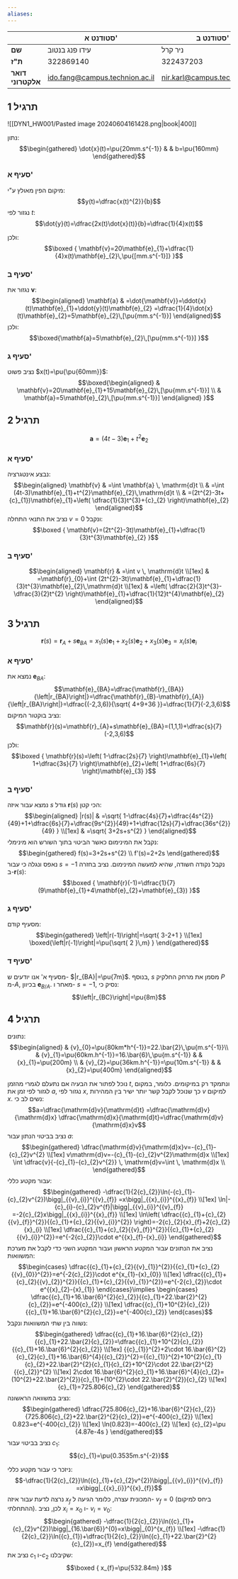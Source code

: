 ```yaml
---
aliases:
---
```



|                   | סטודנט א'                      | סטודנט ב'                      |
| ----------------- | ------------------------------ | ------------------------------ |
| **שם**            | עידו פנג בנטוב                 | ניר קרל                        |
| **ת"ז**           | 322869140                      | 322437203                      |
| **דואר אלקטרוני** | ido.fang@campus.technion.ac.il | nir.karl@campus.technion.ac.il |

## תרגיל 1
![[DYN1_HW001/Pasted image 20240604161428.png|book|400]]

נתון:
$$\begin{gathered}
\dot{x}(t)=\pu{20mm.s^{-1}} &  & b=\pu{160mm}
\end{gathered}$$

### סעיף א'
מיקום הפין מאולץ ע"י:
$$y(t)=\dfrac{x(t)^{2}}{b}$$
נגזור לפי $t$:
$$\dot{y}(t)=\dfrac{2x(t)\dot{x}(t)}{b}=\dfrac{1}{4}x(t)$$

ולכן:
$$\boxed {
\mathbf{v}=20\mathbf{e}_{1}+\dfrac{1}{4}x(t)\mathbf{e}_{2}\,\pu{[mm.s^{-1}]}
 }$$
### סעיף ב'
נגזור את $\mathbf{v}$:
$$\begin{aligned}
\mathbf{a} & =\dot{\mathbf{v}}=\ddot{x}(t)\mathbf{e}_{1}+\ddot{y}(t)\mathbf{e}_{2} =\dfrac{1}{4}\dot{x}(t)\mathbf{e}_{2}=5\mathbf{e}_{2}\,[\pu{mm.s^{-1}}]
\end{aligned}$$
ולכן:
$$\boxed{\mathbf{a}=5\mathbf{e}_{2}\,[\pu{mm.s^{-1}}] }$$

### סעיף ג'
נציב פשוט $x(t)=\pu{\pu{60mm}}$:
$$\boxed{\begin{aligned}
 & \mathbf{v}=20\mathbf{e}_{1}+15\mathbf{e}_{2}\,[\pu{mm.s^{-1}}] \\
 & \mathbf{a}=5\mathbf{e}_{2}\,[\pu{mm.s^{-1}}]
\end{aligned} }$$

## תרגיל 2
$$\mathbf{a}=(4t-3)\mathbf{e}_{1}+t^{2}\mathbf{e}_{2}$$

### סעיף א'
נבצע אינטגרציה:
$$\begin{aligned}
\mathbf{v} & =\int \mathbf{a} \, \mathrm{d}t  \\
 & =\int (4t-3)\mathbf{e}_{1}+t^{2}\mathbf{e}_{2}\,\mathrm{d}t \\
 & =(2t^{2}-3t+{c}_{1})\mathbf{e}_{1}+\left( \dfrac{1}{3}t^{3}+{c}_{2} \right)\mathbf{e}_{2} 
\end{aligned}$$
נציב את התנאי התחלה $v=0$ ונקבל:
$$\boxed {
\mathbf{v}=(2t^{2}-3t)\mathbf{e}_{1}+\dfrac{1}{3}t^{3}\mathbf{e}_{2}
 }$$
### סעיף ב'
$$\begin{aligned}
\mathbf{r} & =\int v \, \mathrm{d}t  \\[1ex]
 & =\mathbf{r}_{0}+\int (2t^{2}-3t)\mathbf{e}_{1}+\dfrac{1}{3}t^{3}\mathbf{e}_{2}\,\mathrm{d}t \\[1ex]
 & =\left( \dfrac{2}{3}t^{3}-\dfrac{3}{2}t^{2} \right)\mathbf{e}_{1}+\dfrac{1}{12}t^{4}\mathbf{e}_{2}
\end{aligned}$$

## תרגיל 3

$$\mathbf{r}(s)=\mathbf{r}_{A}+s\mathbf{e}_{BA}={x}_{1}(s)\mathbf{e}_{1}+{x}_{2}(s)\mathbf{e}_{2}+{x}_{3}(s)\mathbf{e}_{3}=x_{i}(s)\mathbf{e}_{i}$$
### סעיף א'
נמצא את $\mathbf{e}_{BA}$:
$$\mathbf{e}_{BA}=\dfrac{\mathbf{r}_{BA}}{\left|r_{BA}\right|}=\dfrac{\mathbf{r}_{B}-\mathbf{r}_{A}}{\left|r_{BA}\right|}=\dfrac{(-2,3,6)}{\sqrt{ 4+9+36 }}=\dfrac{1}{7}(-2,3,6)$$
נציב בוקטור המיקום:
$$\mathbf{r}(s)=\mathbf{r}_{A}+s\mathbf{e}_{BA}=(1,1,1)+\dfrac{s}{7}(-2,3,6)$$
ולכן:
$$\boxed {
\mathbf{r}(s)=\left( 1-\dfrac{2s}{7} \right)\mathbf{e}_{1}+\left( 1+\dfrac{3s}{7} \right)\mathbf{e}_{2}+\left( 1+\dfrac{6s}{7} \right)\mathbf{e}_{3}
 }$$
### סעיף ב'
נמצא עבור איזה $s$ גודל $\mathbf{r}(s)$ הכי קטן:
$$\begin{aligned}
|r(s)| & =\sqrt{ 1-\dfrac{4s}{7}+\dfrac{4s^{2}}{49}+1+\dfrac{6s}{7}+\dfrac{9s^{2}}{49}+1+\dfrac{12s}{7}+\dfrac{36s^{2}}{49} } \\[1ex]
 & =\sqrt{ 3+2s+s^{2} }
\end{aligned}$$
נקבל את המינימום כאשר הביטוי בתוך השורש הוא מינימלי:
$$\begin{gathered}
f(s)=3+2s+s^{2} \\
f'(s)=2+2s
\end{gathered}$$
נאפס ונגלה כי עבור $s=-1$ נקבל נקודה חשודה, שהיא למעשה המינימום. נציב בחזרה ב-$\mathbf{r}(s)$:
$$\boxed {
\mathbf{r}(-1)=\dfrac{1}{7}(9\mathbf{e}_{1}+4\mathbf{e}_{2}+\mathbf{e}_{3})
 }$$
### סעיף ג'
מסעיף קודם:
$$\begin{gathered}
\left|r(-1)\right|=\sqrt{ 3-2+1 } \\[1ex]
\boxed{\left|r(-1)\right|=\pu{\sqrt{ 2 }\,m} }
\end{gathered}$$

### סעיף ד'
מסעיף א' אנו יודעים ש- $|r_{BA}|=\pu{7m}$. בנוסף, $s$ מסמן את מרחק החלקיק $P$ מ-$A$, בכיוון $\mathbf{e}_{B/A}$. מאחר ו- $s=-1$, נסיק כי:
$$\left|r_{BC}\right|=\pu{8m}$$


## תרגיל 4
נתונים:
$$\begin{aligned}
 & {v}_{0}=\pu{80km*h^{-1}}=22.\bar{2}\,\pu{m.s^{-1}}\\
 & {v}_{1}=\pu{60km.h^{-1}}=16.\bar{6}\,\pu{m.s^{-1}} &  & {x}_{1}=\pu{200m} \\
 & {v}_{2}=\pu{36km.h^{-1}}=\pu{10m.s^{-1}} &  & {x}_{2}=\pu{400m}
\end{aligned}$$

נוכל לפתור את הבעיה אם נתעלם לגמרי מהזמן $t$, ונתמקד רק במיקומים. כלומר, במקום לגזור לפי זמן את $a$, נגזור לפי $x$, כך שנוכל לקבל קשר יותר ישיר בין המהירות $v$ למיקום $x$.
נשים לב כי:
$$a=\dfrac{\mathrm{d}v}{\mathrm{d}t} =\dfrac{\mathrm{d}v}{\mathrm{d}x} \dfrac{\mathrm{d}x}{\mathrm{d}t}=\dfrac{\mathrm{d}v}{\mathrm{d}x}v$$
נציב בביטוי הנתון עבור $a$:
$$\begin{gathered}
\dfrac{\mathrm{d}v}{\mathrm{d}x}v=-{c}_{1}-{c}_{2}v^{2} \\[1ex]
v\mathrm{d}v=-{c}_{1}-{c}_{2}v^{2}\mathrm{d}x \\[1ex]
\int \dfrac{v}{-{c}_{1}-{c}_{2}v^{2}} \, \mathrm{d}v=\int  \, \mathrm{d}x \\
\end{gathered}$$
עבור מקטע כללי:
$$\begin{gathered}
-\dfrac{1}{2{c}_{2}}\ln(-{c}_{1}-{c}_{2}v^{2})\bigg|_{{v}_{i}}^{{v}_{f}} =x\bigg|_{{x}_{i}}^{{x}_{f}}  \\[1ex]
\ln|-{c}_{i}-{c}_{2}v^{f}|\bigg|_{{v}_{i}}^{{v}_{f}} =-2{c}_{2}x\bigg|_{{x}_{i}}^{{x}_{f}}  \\[1ex]
\ln\left( \dfrac{{c}_{1}+{c}_{2}{{v}_{f}}^{2}}{{c}_{1}+{c}_{2}{{v}_{i}}^{2}} \right)=-2{c}_{2}{x}_{f}+2{c}_{2}{x}_{i} \\[1ex]
\dfrac{{c}_{1}+{c}_{2}{{v}_{f}}^{2}}{{c}_{1}+{c}_{2}{{v}_{i}}^{2}}=e^{-2{c}_{2}}\cdot e^{{x}_{f}-{x}_{i}}
\end{gathered}$$
נציב את הנתונים עבור המקטע הראשון ועבור המקטע השני כדי לקבל את מערכת המשוואות:
$$\begin{cases}
 \dfrac{{c}_{1}+{c}_{2}{{v}_{1}}^{2}}{{c}_{1}+{c}_{2}{{v}_{0}}^{2}}=e^{-2{c}_{2}}\cdot e^{x_{1}-{x}_{0}}  \\[1ex]
\dfrac{{c}_{1}+{c}_{2}{{v}_{2}}^{2}}{{c}_{1}+{c}_{2}{{v}_{1}}^{2}}=e^{-2{c}_{2}}\cdot e^{{x}_{2}-{x}_{1}}
\end{cases}\implies \begin{cases}
\dfrac{{c}_{1}+16.\bar{6}^{2}{c}_{2}}{{c}_{1}+22.\bar{2}^{2}{c}_{2}}=e^{-400{c}_{2}} \\[1ex]
\dfrac{{c}_{1}+10^{2}{c}_{2}}{{c}_{1}+16.\bar{6}^{2}{c}_{2}}=e^{-400{c}_{2}}
\end{cases}$$
נשווה בין שתי המשוואות ונקבל:
$$\begin{gathered}
\dfrac{{c}_{1}+16.\bar{6}^{2}{c}_{2}}{{c}_{1}+22.\bar{2}{c}_{2}}=\dfrac{{c}_{1}+10^{2}{c}_{2}}{{c}_{1}+16.\bar{6}^{2}{c}_{2}} \\[1ex]
{{c}_{1}}^{2}+2\cdot 16.\bar{6}^{2}{c}_{2}{c}_{1}+16.\bar{6}^{4}{{c}_{2}}^{2}={{c}_{1}}^{2}+10^{2}{c}_{1}{c}_{2}+22.\bar{2}^{2}{c}_{1}{c}_{2}+10^{2}\cdot 22.\bar{2}^{2}{{c}_{2}}^{2} \\[1ex]
2\cdot 16.\bar{6}^{2}{c}_{1}+16.\bar{6}^{4}{c}_{2}=(10^{2}+22.\bar{2}^{2}){c}_{1}+(10^{2}\cdot 22.\bar{2}^{2}){c}_{2}  \\[1ex]
{c}_{1}=725.806{c}_{2}
\end{gathered}$$
נציב במשוואה הראשונה:
$$\begin{gathered}
\dfrac{725.806{c}_{2}+16.\bar{6}^{2}{c}_{2}}{725.806{c}_{2}+22.\bar{2}^{2}{c}_{2}}=e^{-400{c}_{2}} \\[1ex]
0.823=e^{-400{c}_{2}} \\[1ex]
\ln(0.823)=-400{c}_{2} \\[1ex]
{c}_{2}=\pu {4.87e-4s }
\end{gathered}$$
נציב בביטוי עבור ${c}_{1}$:
$${c}_{1}=\pu{0.3535m.s^{-2}}$$

ניזכר כי עבור מקטע כללי:
$$-\dfrac{1}{2{c}_{2}}\ln({c}_{1}+{c}_{2}v^{2})\bigg|_{{v}_{i}}^{{v}_{f}} =x\bigg|_{{x}_{i}}^{{x}_{f}}$$
נרצה לדעת עבור איזה $x_{f}$ המכונית עצרה, כלומר הגיעה ל- $v_{f}=0$ (ביחס למיקום ההתחלתי). לכן, נציב $x_{i}={x}_{0}$ ו- $v_{i}={v}_{0}$:
$$\begin{gathered}
-\dfrac{1}{2{c}_{2}}\ln({c}_{1}+{c}_{2}v^{2})\bigg|_{16.\bar{6}}^{0}=x\bigg|_{0}^{x_{f}}  \\[1ex]
-\dfrac{1}{2{c}_{2}}\ln({c}_{1})+\dfrac{1}{2{c}_{2}}\ln({c}_{1}+22.\bar{2}^{2}{c}_{2})=x_{f}
\end{gathered}$$
נציב את ${c}_{1}$ ו-${c}_{2}$ שקיבלנו:
$$\boxed {
x_{f}=\pu{532.84m}
 }$$

